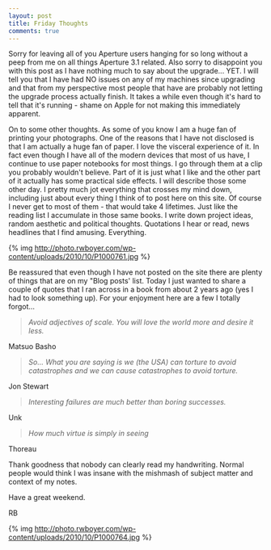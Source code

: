 ```yaml
---
layout: post
title: Friday Thoughts
comments: true
---
```

Sorry for leaving all of you Aperture users hanging for so long without a peep from me on all things Aperture 3.1 related. Also sorry to disappoint you with this post as I have nothing much to say about the upgrade... YET. I will tell you that I have had NO issues on any of my machines since upgrading and that from my perspective most people that have are probably not letting the upgrade process actually finish. It takes a while even though it's hard to tell that it's running - shame on Apple for not making this immediately apparent.

On to some other thoughts. As some of you know I am a huge fan of printing your photographs. One of the reasons that I have not disclosed is that I am actually a huge fan of paper. I love the visceral experience of it. In fact even though I have all of the modern devices that most of us have, I continue to use paper notebooks for most things. I go through them at a clip you probably wouldn't believe. Part of it is just what I like and the other part of it actually has some practical side effects. I will describe those some other day. I pretty much jot everything that crosses my mind down, including just about every thing I think of to post here on this site. Of course I never get to most of them - that would take 4 lifetimes. Just like the reading list I accumulate in those same books. I write down project ideas, random aesthetic and political thoughts. Quotations I hear or read, news headlines that I find amusing. Everything.

{% img http://photo.rwboyer.com/wp-content/uploads/2010/10/P1000761.jpg %}

Be reassured that even though I have not posted on the site there are plenty of things that are on my "Blog posts' list. Today I just wanted to share a couple of quotes that I ran across in a book from about 2 years ago (yes I had to look something up). For your enjoyment here are a few I totally forgot...
<blockquote><em>Avoid adjectives of scale. You will love the world more and desire it less.</em></blockquote>
Matsuo Basho
<blockquote><em>So... What you are saying is we (the USA) can torture to avoid catastrophes and we can cause catastrophes to avoid torture.</em></blockquote>
Jon Stewart
<blockquote><em>Interesting failures are much better than boring successes.</em></blockquote>
Unk
<blockquote><em>How much virtue is simply in seeing</em></blockquote>
Thoreau

Thank goodness that nobody can clearly read my handwriting. Normal people would think I was insane with the mishmash of subject matter and context of my notes.

Have a great weekend.

RB

{% img http://photo.rwboyer.com/wp-content/uploads/2010/10/P1000764.jpg %} 